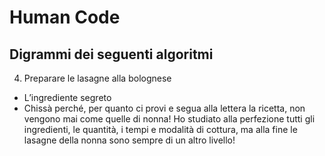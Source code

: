 Human Code
===
## Digrammi dei seguenti algoritmi
4. Preparare le lasagne alla bolognese
- L’ingrediente segreto
- Chissà perché, per quanto ci provi e segua alla lettera la ricetta, non vengono mai come quelle di nonna! Ho studiato alla perfezione tutti gli ingredienti, le quantità, i tempi e modalità di cottura, ma alla fine le lasagne della nonna sono sempre di un altro livello!